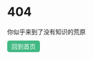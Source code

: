 # 404

你似乎来到了没有知识的荒原

<style>
    #home {
        color: #fff;
        border: none;
        border-radius: 5px;
        padding: 5px 10px;
        background-color: #42b983;
        cursor: pointer;
        text-decoration: none;
    }
    a#home:hover {
        background-color: green;
    }
</style>
<a id="home" href="/">回到首页</a>
